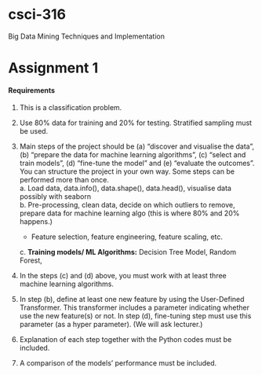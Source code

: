 # csci-316

Big Data Mining Techniques and Implementation

# Assignment 1

#### Requirements

1. This is a classification problem.
2. Use 80% data for training and 20% for testing. Stratified sampling must be used.
3. Main steps of the project should be (a) “discover and visualise the data”, (b) “prepare the data for
   machine learning algorithms”, (c) “select and train models”, (d) “fine-tune the model” and (e)
   “evaluate the outcomes”. You can structure the project in your own way. Some steps can be performed
   more than once. </br>
   a. Load data, data.info(), data.shape(), data.head(), visualise data possibly with seaborn </br>
   b. Pre-processing, clean data, decide on which outliers to remove, prepare data for machine learning algo (this is where 80% and 20% happens.)

   - Feature selection, feature engineering, feature scaling, etc.

   c. <strong>Training models/ ML Algorithms:</strong> Decision Tree Model, <!--Linear Regression, Support Vector Regression, -->
   Random Forest,

4. In the steps (c) and (d) above, you must work with at least three machine learning algorithms.
5. In step (b), define at least one new feature by using the User-Defined Transformer. This transformer includes a parameter indicating whether use the new feature(s) or not. In step (d), fine-tuning step must use this parameter (as a hyper parameter). (We will ask lecturer.)
6. Explanation of each step together with the Python codes must be included.
7. A comparison of the models’ performance must be included.
